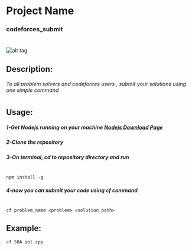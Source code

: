 # Project Name

### codeforces_submit


#
#
![alt tag](http://i.imgur.com/yxBHORr.png)

## Description:
###### To all problem solvers and codeforces users , submit your solutions using one simple command
#
## Usage:

##### 1-Get Nodejs running on your machine  [Nodejs Download Page](https://nodejs.org/en/download/)
##### 2-Clone the repository
##### 3-On terminal, cd to repository directory and run
  #  
    npm install -g
#####  4-now you can submit your code using cf command
#
    cf problem_name <problem> <solution path>


## Example:
    cf 58A sol.cpp
